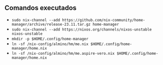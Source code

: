 ## Comandos executados

- `sudo nix-channel --add https://github.com/nix-community/home-manager/archive/release-23.11.tar.gz home-manager`
- `sudo nix-channel --add https://nixos.org/channels/nixos-unstable nixos-unstable`
- `mkdir -p $HOME/.config/home-manager`
- `ln -sf /nix-config/almino/hm/me.nix $HOME/.config/home-manager/home.nix`
- `ln -sf /nix-config/almino/hm/me.aspire-vero.nix $HOME/.config/home-manager/home.nix`
